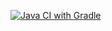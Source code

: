 [![Java CI with Gradle](https://github.com/Aleksejshma/api-ci/actions/workflows/gradle.yml/badge.svg)](https://github.com/Aleksejshma/api-ci/actions/workflows/gradle.yml)
